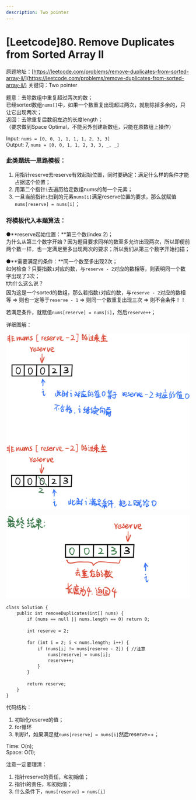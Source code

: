 ```yaml
---
description: Two pointer
---
```


# \[Leetcode\]80. Remove Duplicates from Sorted Array II

原题地址：[https://leetcode.com/problems/remove-duplicates-from-sorted-array-ii/](https://leetcode.com/problems/remove-duplicates-from-sorted-array-ii/) 关键词：Two pointer

题意：去除数组中重复超过两次的数；  
已经sorted数组`nums[]`中，如果一个数重复出现超过两次，就剔除掉多余的，只让它出现两次；  
返回：去除重复后数组左边的长度length；  
（要求做到Space Optimal，不能另外创建新数组，只能在原数组上操作）

Input: `nums = [0, 0, 1, 1, 1, 1, 2, 3, 3]`   
Output: 7, `nums = [0, 0, 1, 1, 2, 3, 3, _, _]`



### 此类题统一思路模板：

1. 用指针reserve去reserve有效起始位置，同时要确定：满足什么样的条件才能占据这个位置；
2. 用第二个指针`i`去遍历给定数组nums的每一个元素；
3. 一旦当前指针`i`扫到的元素`nums[i]`满足reserve位置的要求，那么就赋值`nums[reserve] = nums[i]`；



### 将模板代入本题算法：

●**reserve起始位置：**第三个数\(index 2\)；  
为什么从第三个数字开始？因为题目要求同样的数至多允许出现两次，所以即便前两个数一样，也一定满足至多出现两次的要求；所以我们从第三个数字开始扫描；

●**需要满足的条件：**同一个数至多出现2次；  
如何检查？只要指数`i`对应的数，与`reserve - 2`对应的数相等，则表明同一个数字出现了3次；  
❗️为什么这么说？  
因为这是一个sorted的数组，那么若指数`i`对应的数，与`reserve - 2`对应的数相等 ⇒ 则也一定等于`reserve - 1`  ⇒ 则同一个数重复出现三次 ⇒ 则不合条件！！

若满足条件，就赋值`nums[reserve] = nums[i]`，然后`reserve++`；

详细图解：

![](../.gitbook/assets/img_6380.jpg)



![](../.gitbook/assets/img_6381.jpg)

```text
class Solution {
    public int removeDuplicates(int[] nums) {
        if (nums == null || nums.length == 0) return 0;
        
        int reserve = 2;
        
        for (int i = 2; i < nums.length; i++) {
            if (nums[i] != nums[reserve - 2]) { //注意
                nums[reserve] = nums[i];
                reserve++;
            }
        }
        
        return reserve;
    }
}
```

代码结构：  
1. 初始化reserve的值；  
2. for循环  
3. 判断if，如果满足就`nums[reserve] = nums[i]`然后reserve++；

Time: O\(n\);  
Space: O\(1\);



注意一定要理清：

1. 指针reserve的责任，和初始值；
2. 指针i的责任，和初始值；
3. 什么条件下，`nums[reserve] = nums[i]`

